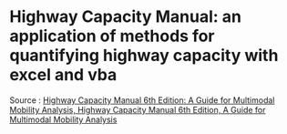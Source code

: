 # Highway Capacity Manual: an application of methods for quantifying highway capacity with excel and vba

Source : [Highway Capacity Manual 6th Edition: A Guide for Multimodal Mobility Analysis, Highway Capacity Manual 6th Edition, A Guide for Multimodal Mobility Analysis
](https://nap.nationalacademies.org/catalog/24798/highway-capacity-manual-6th-edition-a-guide-for-multimodal-mobility)
